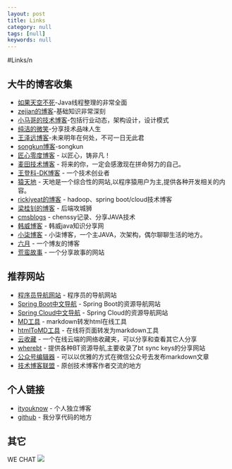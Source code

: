 ```yaml
---
layout: post
title: Links
category: null
tags: [null]
keywords: null
---
```


#Links/n   



大牛的博客收集
----


* [如果天空不死](https://www.cnblogs.com/skywang12345/)-Java线程整理的非常全面
*  [zejian的博客](https://blog.csdn.net/javazejian)-基础知识非常深刻
*  [小马哥的技术博客](https://mercyblitz.github.io/)-包括行业动态，架构设计，设计模式
*   [纯洁的微笑](http://www.ityouknow.com/)-分享技术品味人生
*   [王泽远博客](https://crowhawk.github.io/)-未来明年在何处，不可一日无此君
*   [songkun博客](http://songkun.me/)-songkun
*   [匠心零度博客](http://www.jiangxinlingdu.com/) \- 以匠心，铸非凡！
*   [麦田技术博客](http://blog.itmyhome.com/) \- 将来的你，一定会感激现在拼命努力的自己。
*   [王登科-DK博客](http://www.wdk.pw) \- 一个技术创业者
*   [猿天地](http://cxytiandi.com/) \- 天地是一个综合性的网站,以程序猿用户为主,提供各种开发相关的内容。
*   [rickiyeat的博客](http://blog.csdn.net/rickiyeat) \- hadoop、spring boot/cloud技术博客
*   [梁桂钊的博客](http://blog.720ui.com/) \- 后端攻城狮
*   [cmsblogs](http://cmsblogs.com/) \- chenssy记录、分享JAVA技术
*   [韩威博客](http://www.hanwei1234.com) \- 韩威java知识分享网
*   [小柒博客](https://blog.52itstyle.vip) \- 小柒博客，一个主JAVA，次架构，偶尔聊聊生活的地方。
*   [六月](http://www.liuyue.ren/) \- 一个博友的博客
*   [荒蛮故事](http://relatos.top/) \- 一个分享故事的网站

推荐网站
----

*   [程序员导航网站](http://tooool.org/) \- 程序员的导航网站
*   [Spring Boot中文导航](http://springboot.fun/) \- Spring Boot的资源导航网站
*   [Spring Cloud中文导航](http://springcloud.fun/) \- Spring Cloud的资源导航网站
*   [MD工具](http://relatos.top/md/) \- markdown转发html在线工具
*   [htmlToMD工具](http://relatos.top/2md/) \- 在线将页面转发为markdown工具
*   [云收藏](http://www.favorites.ren/) \- 一个在线云端的网络收藏夹，可以分享和查看其它人分享
*   [wherebt](http://wherebt.com/) \- 提供各种BT资源导航,主要收录了bt sync keys的分享网站
*   [公众号编辑器](http://md.ityouknow.com/) \- 可以以优雅的方式在微信公众号去发布markdown文章
*   [技术博客联盟](http://techblog.pub/) \- 原创技术博客作者交流的地方

个人链接
----

*   [ityouknow](http://www.dadaguo.mobi) \- 个人独立博客
*   [github](https://github.com/scdadaguo) \- 我分享代码的地方


其它
--

WE CHAT
![](http://www.dadaguo.mobi/upload/2019/03/2se2qujeioisapdoi22108j90h.jpg)  


